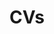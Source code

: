 ---
layout: page
title: CVs
nav: true
nav_order: 7
dropdown: true
children:
  - title: CV
    permalink: /cv/
  - title: divider
  - title: Narrative CV
    permalink: /cv-narrative/
---